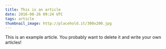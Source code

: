 ```yaml
---
title: This is an article
date: 2016-08-26 09:24 UTC
tags: article
thumbnail_image: http://placehold.it/300x200.jpg
---
```

This is an example article. You probably want to delete it and write your own articles!
